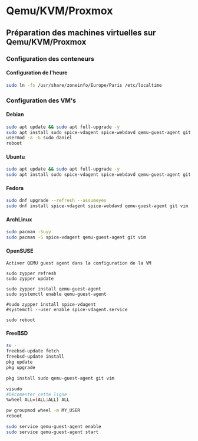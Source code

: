 # Qemu/KVM/Proxmox

## Préparation des machines virtuelles sur Qemu/KVM/Proxmox

### Configuration des conteneurs

#### Configuration de l'heure
```Bash
sudo ln -fs /usr/share/zoneinfo/Europe/Paris /etc/localtime
```
### Configuration des VM's

#### Debian
```Bash
sudo apt update && sudo apt full-upgrade -y
sudo apt install sudo spice-vdagent spice-webdavd qemu-guest-agent git vim -y
usermod -a -G sudo daniel
reboot
```

#### Ubuntu
```Bash
sudo apt update && sudo apt full-upgrade -y
sudo apt install sudo spice-vdagent spice-webdavd qemu-guest-agent git vim -y
```

#### Fedora
```Bash
sudo dnf upgrade --refresh --assumeyes
sudo dnf install spice-vdagent spice-webdavd qemu-guest-agent git vim --assumeyes
```

#### ArchLinux
```Bash
sudo pacman -Suyy
sudo pacman -S spice-vdagent qemu-guest-agent git vim
```

#### OpenSUSE
```
Activer QEMU guest agent dans la configuration de la VM

sudo zypper refresh
sudo zypper update

sudo zypper install qemu-guest-agent
sudo systemctl enable qemu-guest-agent

#sudo zypper install spice-vdagent
#systemctl --user enable spice-vdagent.service

sudo reboot
```

#### FreeBSD
```Bash
su -
freebsd-update fetch
freebsd-update install
pkg update
pkg upgrade

pkg install sudo qemu-guest-agent git vim

visudo
#Décomenter cette ligne
%wheel ALL=(ALL:ALL) ALL

pw groupmod wheel -m MY_USER
reboot

sudo service qemu-guest-agent enable
sudo service qemu-guest-agent start
```